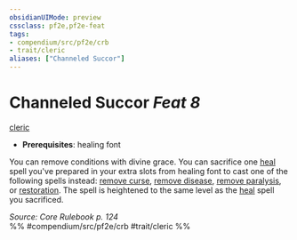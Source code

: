 ```yaml
---
obsidianUIMode: preview
cssclass: pf2e,pf2e-feat
tags:
- compendium/src/pf2e/crb
- trait/cleric
aliases: ["Channeled Succor"]
---
```

# Channeled Succor  *Feat 8*  
[cleric](../../Rules/traits/cleric.md)  

- **Prerequisites**: healing font

You can remove conditions with divine grace. You can sacrifice one [heal](../spells/heal.md) spell you've prepared in your extra slots from healing font to cast one of the following spells instead: [remove curse](../spells/remove-curse.md), [remove disease](../spells/remove-disease.md), [remove paralysis](../spells/remove-paralysis.md), or [restoration](../spells/restoration.md). The spell is heightened to the same level as the [heal](../spells/heal.md) spell you sacrificed.

*Source: Core Rulebook p. 124*  
%% #compendium/src/pf2e/crb #trait/cleric %%